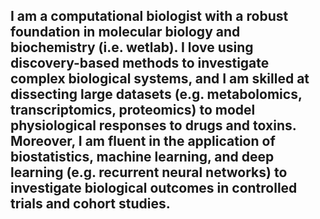 ## I am a computational biologist with a robust foundation in molecular biology and biochemistry (i.e. wetlab). I love using discovery-based methods to investigate complex biological systems, and I am skilled at dissecting large datasets (e.g. metabolomics, transcriptomics, proteomics) to model physiological responses to drugs and toxins. Moreover, I am fluent in the application of biostatistics, machine learning, and deep learning (e.g. recurrent neural networks) to investigate biological outcomes in controlled trials and cohort studies.

<!--
**weston-ai/weston-ai** is a ✨ _special_ ✨ repository because its `README.md` (this file) appears on your GitHub profile.

Here are some ideas to get you started:

- 🔭 I’m currently working on ...
- 🌱 I’m currently learning ...
- 👯 I’m looking to collaborate on ...
- 🤔 I’m looking for help with ...
- 💬 Ask me about ...
- 📫 How to reach me: ...
- 😄 Pronouns: ...
- ⚡ Fun fact: ...
-->
